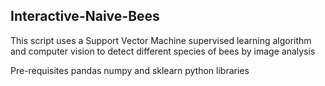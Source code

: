 ## Interactive-Naive-Bees

This script uses a Support Vector Machine supervised learning algorithm and computer vision to detect different species of bees by image analysis    

Pre-requisites
pandas numpy and sklearn python libraries

